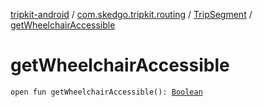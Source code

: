 [tripkit-android](../../index.md) / [com.skedgo.tripkit.routing](../index.md) / [TripSegment](index.md) / [getWheelchairAccessible](./get-wheelchair-accessible.md)

# getWheelchairAccessible

`open fun getWheelchairAccessible(): `[`Boolean`](https://kotlinlang.org/api/latest/jvm/stdlib/kotlin/-boolean/index.html)